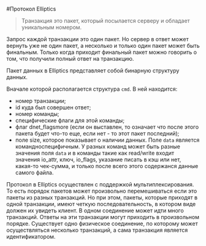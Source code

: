 #Протокол Elliptics

> Транзакция это пакет, который посылается серверу и обладает уникальным номером.

Запрос каждой транзакции это один пакет. Но сервер в ответ может вернуть уже не один пакет, а несколько и только один пакет может быть финальным. Только когда приходит финальный пакет можно говорить о том, что получили полный ответ на транзакцию.

Пакет данных в Elliptics представляет собой бинарную структуру данных. 

Вначале которой располагается структура `cmd`. В ней находится:
 * номер транзакции;
 * id куда был совершен ответ;
 * номер команды; 
 * специфические флаги для этой команды; 
 * флаг dnet_flagsmore (если он выставлен, то означает что после этого пакета будет что-то еще, если нет - то этот пакет последний);
 * поле size, которое показывает о наличии данных.
Поле `data` является командноспецифичным. У разных команд может быть разные значения поля `data` и в команды такие как read/write входит значения io_attr, ключ, io_flags, указание писать в кэш или нет, какая-то чек-сумма, и только после всего этого содержанся данные самого файла. 

Протокол в Elliptics осуществлен с поддержкой мультиплексирования. То есть порядок пакетов может произвольно перемешиваться если это пакеты из разных транзакций.  Но при этом, пакеты, которые приходят в одной транзакции, имеют четкую последовательность, в котором виде должен их увидеть клиент. В одном соединение может идти много транзакций. Ответы на эти транзакции могут приходить в произвольном порядке. 
Существует одно физическое соединение, по которому может осуществляться несколько транзакций, а сама транзакция является идентификатором.
